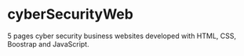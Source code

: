 # cyberSecurityWeb
5 pages cyber security business websites developed with HTML, CSS, Boostrap and JavaScript.
